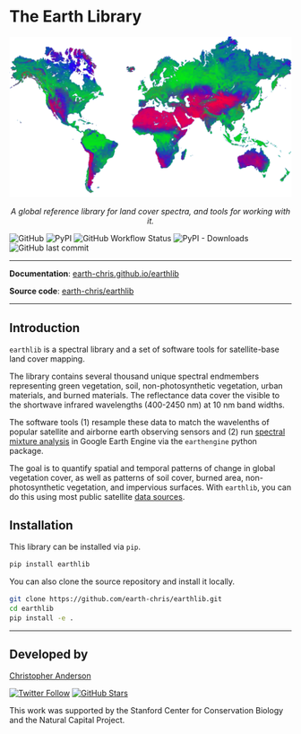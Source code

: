 # The Earth Library

![earthlib unmixed](img/earth-unmixed.png)

<p align="center">
  <em>A global reference library for land cover spectra, and tools for working with it.</em>
</p>

![GitHub](https://img.shields.io/github/license/earth-chris/earthlib)
![PyPI](https://img.shields.io/pypi/v/earthlib)
![GitHub Workflow Status](https://img.shields.io/github/workflow/status/earth-chris/earthlib/run-pytest)
![PyPI - Downloads](https://img.shields.io/pypi/dm/earthlib)
![GitHub last commit](https://img.shields.io/github/last-commit/earth-chris/earthlib)


---

**Documentation**: [earth-chris.github.io/earthlib](https://earth-chris.github.io/earthlib)

**Source code**: [earth-chris/earthlib](https://github.com/earth-chris/earthlib)

---

## Introduction

`earthlib` is a spectral library and a set of software tools for satellite-base land cover mapping.

The library contains several thousand unique spectral endmembers representing green vegetation, soil, non-photosynthetic vegetation, urban materials, and burned materials. The reflectance data cover the visible to the shortwave infrared wavelengths (400-2450 nm) at 10 nm band widths.

The software tools (1) resample these data to match the wavelenths of popular satellite and airborne earth observing sensors and (2) run [spectral mixture analysis](introduction.md) in Google Earth Engine via the `earthengine` python package.

The goal is to quantify spatial and temporal patterns of change in global vegetation cover, as well as patterns of soil cover, burned area, non-photosynthetic vegetation, and impervious surfaces. With `earthlib`, you can do this using most public satellite [data sources](sources.md).


## Installation

This library can be installed via `pip`.

```bash
pip install earthlib
```

You can also clone the source repository and install it locally.

```bash
git clone https://github.com/earth-chris/earthlib.git
cd earthlib
pip install -e .
```

---

## Developed by

[Christopher Anderson](https://cbanderson.info)

<a href="https://twitter.com/earth_chris">![Twitter Follow](https://img.shields.io/twitter/follow/earth_chris)</a>
<a href="https://github.com/earth-chris">![GitHub Stars](https://img.shields.io/github/stars/earth-chris?affiliations=OWNER%2CCOLLABORATOR&style=social)</a>

This work was supported by the Stanford Center for Conservation Biology and the Natural Capital Project.
